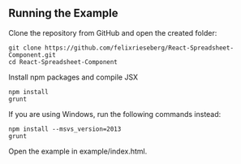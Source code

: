## Running the Example
Clone the repository from GitHub and open the created folder:

```
git clone https://github.com/felixrieseberg/React-Spreadsheet-Component.git
cd React-Spreadsheet-Component
```

Install npm packages and compile JSX
```
npm install
grunt
```

If you are using Windows, run the following commands instead:
```
npm install --msvs_version=2013
grunt
```

Open the example in example/index.html.
